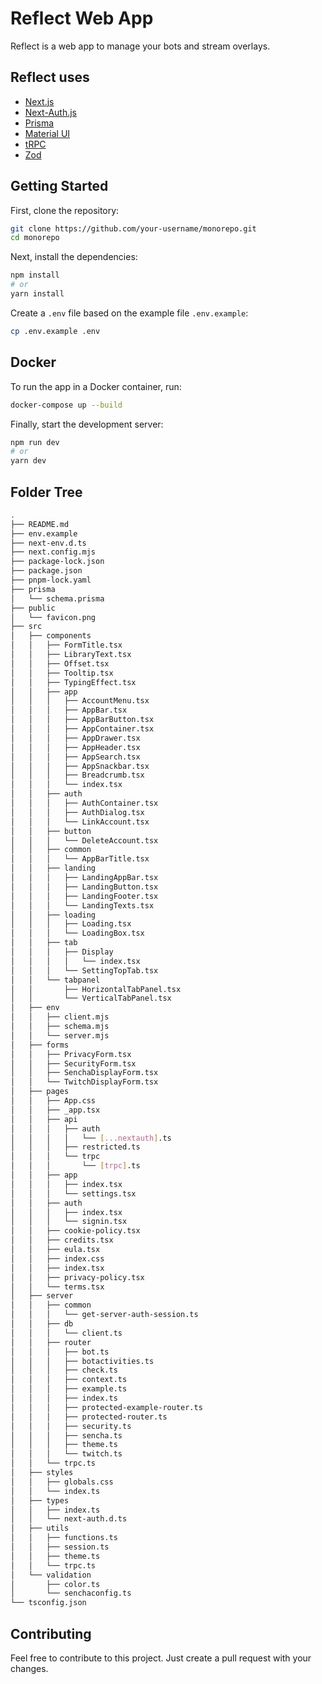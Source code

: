 # Reflect Web App

Reflect is a web app to manage your bots and stream overlays.

## Reflect uses

- [Next.js](https://nextjs.org)
- [Next-Auth.js](https://next-auth.js.org)
- [Prisma](https://prisma.io)
- [Material UI](https://mui.com)
- [tRPC](https://trpc.io)
- [Zod](https://zod.dev)

## Getting Started

First, clone the repository:

```bash
git clone https://github.com/your-username/monorepo.git
cd monorepo
```

Next, install the dependencies:

```bash
npm install
# or
yarn install
```

Create a `.env` file based on the example file `.env.example`:

```bash
cp .env.example .env
```

## Docker

To run the app in a Docker container, run:

```bash
docker-compose up --build
```

Finally, start the development server:

```bash
npm run dev
# or
yarn dev
```

## Folder Tree

```bash
.
├── README.md
├── env.example
├── next-env.d.ts
├── next.config.mjs
├── package-lock.json
├── package.json
├── pnpm-lock.yaml
├── prisma
│   └── schema.prisma
├── public
│   └── favicon.png
├── src
│   ├── components
│   │   ├── FormTitle.tsx
│   │   ├── LibraryText.tsx
│   │   ├── Offset.tsx
│   │   ├── Tooltip.tsx
│   │   ├── TypingEffect.tsx
│   │   ├── app
│   │   │   ├── AccountMenu.tsx
│   │   │   ├── AppBar.tsx
│   │   │   ├── AppBarButton.tsx
│   │   │   ├── AppContainer.tsx
│   │   │   ├── AppDrawer.tsx
│   │   │   ├── AppHeader.tsx
│   │   │   ├── AppSearch.tsx
│   │   │   ├── AppSnackbar.tsx
│   │   │   ├── Breadcrumb.tsx
│   │   │   └── index.tsx
│   │   ├── auth
│   │   │   ├── AuthContainer.tsx
│   │   │   ├── AuthDialog.tsx
│   │   │   └── LinkAccount.tsx
│   │   ├── button
│   │   │   └── DeleteAccount.tsx
│   │   ├── common
│   │   │   └── AppBarTitle.tsx
│   │   ├── landing
│   │   │   ├── LandingAppBar.tsx
│   │   │   ├── LandingButton.tsx
│   │   │   ├── LandingFooter.tsx
│   │   │   └── LandingTexts.tsx
│   │   ├── loading
│   │   │   ├── Loading.tsx
│   │   │   └── LoadingBox.tsx
│   │   ├── tab
│   │   │   ├── Display
│   │   │   │   └── index.tsx
│   │   │   └── SettingTopTab.tsx
│   │   └── tabpanel
│   │       ├── HorizontalTabPanel.tsx
│   │       └── VerticalTabPanel.tsx
│   ├── env
│   │   ├── client.mjs
│   │   ├── schema.mjs
│   │   └── server.mjs
│   ├── forms
│   │   ├── PrivacyForm.tsx
│   │   ├── SecurityForm.tsx
│   │   ├── SenchaDisplayForm.tsx
│   │   └── TwitchDisplayForm.tsx
│   ├── pages
│   │   ├── App.css
│   │   ├── _app.tsx
│   │   ├── api
│   │   │   ├── auth
│   │   │   │   └── [...nextauth].ts
│   │   │   ├── restricted.ts
│   │   │   └── trpc
│   │   │       └── [trpc].ts
│   │   ├── app
│   │   │   ├── index.tsx
│   │   │   └── settings.tsx
│   │   ├── auth
│   │   │   ├── index.tsx
│   │   │   └── signin.tsx
│   │   ├── cookie-policy.tsx
│   │   ├── credits.tsx
│   │   ├── eula.tsx
│   │   ├── index.css
│   │   ├── index.tsx
│   │   ├── privacy-policy.tsx
│   │   └── terms.tsx
│   ├── server
│   │   ├── common
│   │   │   └── get-server-auth-session.ts
│   │   ├── db
│   │   │   └── client.ts
│   │   ├── router
│   │   │   ├── bot.ts
│   │   │   ├── botactivities.ts
│   │   │   ├── check.ts
│   │   │   ├── context.ts
│   │   │   ├── example.ts
│   │   │   ├── index.ts
│   │   │   ├── protected-example-router.ts
│   │   │   ├── protected-router.ts
│   │   │   ├── security.ts
│   │   │   ├── sencha.ts
│   │   │   ├── theme.ts
│   │   │   └── twitch.ts
│   │   └── trpc.ts
│   ├── styles
│   │   ├── globals.css
│   │   └── index.ts
│   ├── types
│   │   ├── index.ts
│   │   └── next-auth.d.ts
│   ├── utils
│   │   ├── functions.ts
│   │   ├── session.ts
│   │   ├── theme.ts
│   │   └── trpc.ts
│   └── validation
│       ├── color.ts
│       └── senchaconfig.ts
└── tsconfig.json
```

## Contributing

Feel free to contribute to this project. Just create a pull request with your changes.
